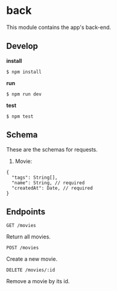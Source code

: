 # back
This module contains the app's back-end.

## Develop
**install**

`$ npm install`

**run**

`$ npm run dev`

**test**

`$ npm test`

## Schema
These are the schemas for requests.

1. Movie:
```
{
  "tags": String[], 
  "name": String, // required
  "createdAt": Date, // required
}
```

## Endpoints

`GET /movies`

Return all movies.

`POST /movies`

Create a new movie.

`DELETE /movies/:id`

Remove a movie by its id.
